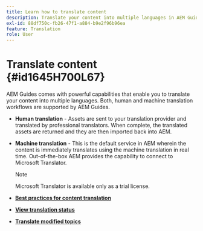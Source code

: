 ```yaml
---
title: Learn how to translate content
description: Translate your content into multiple languages in AEM Guides. Learn about the human and machine translation workflows.
exl-id: 88df750c-fb26-47f1-a884-b9e2f96b96ea
feature: Translation
role: User
---
```

# Translate content {#id1645H700L67}

AEM Guides comes with powerful capabilities that enable you to translate your content into multiple languages. Both, human and machine translation workflows are supported by AEM Guides.

-   **Human translation** - Assets are sent to your translation provider and translated by professional translators. When complete, the translated assets are returned and they are then imported back into AEM.

-   **Machine translation** - This is the default service in AEM wherein the content is immediately translates using the machine translation in real time. Out-of-the-box AEM provides the capability to connect to Microsoft Translator.

    >[!NOTE]
    >
    > Microsoft Translator is available only as a trial license.


-   **[Best practices for content translation](translation-first-time.md)**  

-   **[View translation status](translation-view-trans-state-6234.md)**  

-   **[Translate modified topics](translation-modified-topics-6234.md)**
